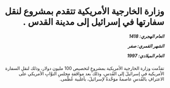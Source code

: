<h1 dir="rtl">وزارة الخارجية الأمريكية تتقدم بمشروع لنقل سفارتها في إسرائيل إلى مدينة القدس .</h1>

<h5 dir="rtl">العام الهجري:  1418

الشهر القمري: صفر

العام الميلادي: 1997</h5>

<p dir="rtl">تقدَّمت وزارة الخارجية الأمريكية بمشروعٍ لتخصيص 100 مليون دولار، وذلك لنقلِ السفارة الأمريكية في إسرائيلَ إلى القُدسِ، وذلك بعد موافَقةِ مجلسِ النوَّابِ الأمريكي على الاعترافِ بالقُدسِ عاصمةً موَحَّدةً لإسرائيلَ، بأغلبية عُظْمى.</p></br>
